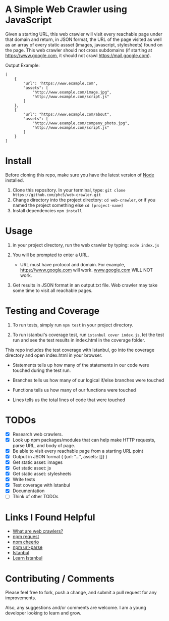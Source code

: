 # A Simple Web Crawler using JavaScript

Given a starting URL, this web crawler will visit every reachable page under that domain and return, in JSON format, the URL of the page visited as well as an array of every static assset (images, javascript, stylesheets) found on the page. This web crawler should not cross subdomains (if starting at https://www.google.com, it should not crawl https://mail.google.com).



Output Example:
```
[
	{
		"url": 'https://www.example.com',
		"assets": [
			"http://www.example.com/image.jpg",
			"http://www.example.com/script.js"
		]
	},
	{
		"url": "https://www.example.com/about",
		"assets": [
			"http://www.example.com/company_photo.jpg",
			"http://www.example.com/script.js"
		]
	}
]
``` 

# Install

Before cloning this repo, make sure you have the latest version of <a href="http://nodejs.org/en/download/" target="_blank">Node</a> installed. 

1. Clone this repository. In your terminal, type: `git clone https://github.com/phc5/web-crawler.git`
2. Change directory into the project directory: `cd web-crawler`, or if you named the project something else `cd [project-name]`
3. Install dependencies `npm install`

# Usage

1. in your project directory, run the web crawler by typing: `node index.js`
 
2. You will be prompted to enter a URL.
	* URL must have protocol and domain. For example, https://www.google.com will work. www.google.com WILL NOT work.
3. Get results in JSON format in an output.txt file. Web crawler may take some time to visit all reachable pages. 

# Testing and Coverage

1. To run tests, simply run `npm test` in your project directory.

2. To run istanbul's coverage test, run `istanbul cover index.js`, let the test run and see the test results in index.html in the coverage folder.

This repo includes the test coverage with Istanbul, go into the coverage directory and open index.html in your browser.

- Statements tells up how many of the statements in our code were touched during the test run.

- Branches tells us how many of our logical if/else branches were touched

- Functions tells us how many of our functions were touched

- Lines tells us the total lines of code that were touched


# TODOs

- [x] Research web crawlers.
- [x] Look up npm packages/modules that can help make HTTP requests, parse URL, and body of page.
- [x] Be able to visit every reachable page from a starting URL point
- [x] Output in JSON format ( {url: "...", assets: []} )
- [x] Get static asset: images 
- [x] Get static asset: js
- [x] Get static asset: stylesheets
- [x] Write tests
- [x] Test coverage with Istanbul
- [x] Documentation 
- [ ] Think of other TODOs

# Links I Found Helpful

- [What are web crawlers?](https://en.wikipedia.org/wiki/Web_crawler)
- [npm request](https://www.npmjs.com/package/request)
- [npm cheerio](https://www.npmjs.com/package/cheerio)
- [npm url-parse](https://www.npmjs.com/package/url-parse)
- [Istanbul](https://github.com/gotwarlost/istanbul)
- [Learn Istanbul](https://github.com/dwyl/learn-istanbul)

# Contributing / Comments

Please feel free to fork, push a change, and submit a pull request for any improvements. 

Also, any suggestions and/or comments are welcome. I am a young developer looking to learn and grow. 
